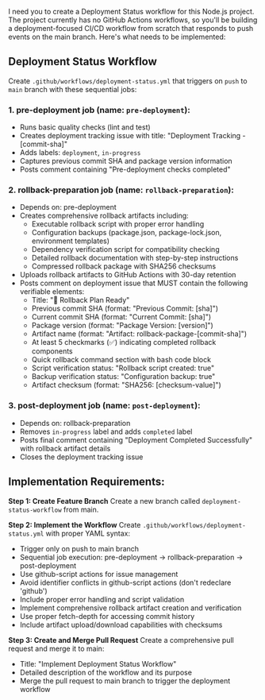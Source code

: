 I need you to create a Deployment Status workflow for this Node.js project. The project currently has no GitHub Actions workflows, so you'll be building a deployment-focused CI/CD workflow from scratch that responds to push events on the main branch. Here's what needs to be implemented:

## Deployment Status Workflow

Create `.github/workflows/deployment-status.yml` that triggers on `push` to `main` branch with these sequential jobs:

### 1. **pre-deployment** job (name: `pre-deployment`):
   - Runs basic quality checks (lint and test)
   - Creates deployment tracking issue with title: "Deployment Tracking - [commit-sha]"
   - Adds labels: `deployment`, `in-progress`
   - Captures previous commit SHA and package version information
   - Posts comment containing "Pre-deployment checks completed"

### 2. **rollback-preparation** job (name: `rollback-preparation`):
   - Depends on: pre-deployment
   - Creates comprehensive rollback artifacts including:
     * Executable rollback script with proper error handling
     * Configuration backups (package.json, package-lock.json, environment templates)
     * Dependency verification script for compatibility checking
     * Detailed rollback documentation with step-by-step instructions
     * Compressed rollback package with SHA256 checksums
   - Uploads rollback artifacts to GitHub Actions with 30-day retention
   - Posts comment on deployment issue that MUST contain the following verifiable elements:
     * Title: "🔄 Rollback Plan Ready"
     * Previous commit SHA (format: "Previous Commit: [sha]")
     * Current commit SHA (format: "Current Commit: [sha]")
     * Package version (format: "Package Version: [version]")
     * Artifact name (format: "Artifact: rollback-package-[commit-sha]")
     * At least 5 checkmarks (✅) indicating completed rollback components
     * Quick rollback command section with bash code block
     * Script verification status: "Rollback script created: true"
     * Backup verification status: "Configuration backup: true"
     * Artifact checksum (format: "SHA256: [checksum-value]")

### 3. **post-deployment** job (name: `post-deployment`):
   - Depends on: rollback-preparation
   - Removes `in-progress` label and adds `completed` label
   - Posts final comment containing "Deployment Completed Successfully" with rollback artifact details
   - Closes the deployment tracking issue

## Implementation Requirements:

**Step 1: Create Feature Branch**
Create a new branch called `deployment-status-workflow` from main.

**Step 2: Implement the Workflow**
Create `.github/workflows/deployment-status.yml` with proper YAML syntax:
- Trigger only on push to main branch
- Sequential job execution: pre-deployment → rollback-preparation → post-deployment
- Use github-script actions for issue management
- Avoid identifier conflicts in github-script actions (don't redeclare 'github')
- Include proper error handling and script validation
- Implement comprehensive rollback artifact creation and verification
- Use proper fetch-depth for accessing commit history
- Include artifact upload/download capabilities with checksums

**Step 3: Create and Merge Pull Request**
Create a comprehensive pull request and merge it to main:
- Title: "Implement Deployment Status Workflow"
- Detailed description of the workflow and its purpose
- Merge the pull request to main branch to trigger the deployment workflow